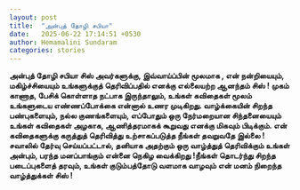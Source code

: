 ```yaml
---
layout: post
title:  "அன்புத் தோழி சபியா"
date:   2025-06-22 17:14:51 +0530
author: Hemamalini Sundaram
categories: stories
---
```


**அன்புத் தோழி சபியா சிஸ் அவர்களுக்கு, இவ்வாய்ப்பின் மூலமாக , என் நன்றியையும்,
மகிழ்ச்சியையும் உங்களுக்குத் தெரிவிப்பதில் எனக்கு எல்லையற்ற ஆனந்தம் சிஸ் ! முகம் காணாத,
பேசிக் கொள்ளாத நட்பாக இருந்தாலும், உங்கள் கவிதைகள் மூலம் உங்களுடைய எண்ணப்போக்கை என்னால்
உணர முடிகிறது. வாழ்க்கையின் சிறந்த பண்புகளையும், நல்ல குணங்களையும், எப்போதும் ஒரு
நேர்மறையான சிந்தனையையும் உங்கள் கவிதைகள் அழகாக, ஆணித்தரமாகக் கூறுவது எனக்கு
மிகவும் பிடிக்கும். என் கவிதைகளுக்கு கருத்துத் தெரிவித்து உற்சாகப்படுத்த நீங்கள்
தவறுவதே இல்லை ! சவாலில் தேர்வு செய்யப்பட்டால், தனியாக அதற்கும் ஒரு வாழ்த்துத்
தெரிவிக்கும் உங்கள் அன்பும், பரந்த மனப்பாங்கும் என்னை நெகிழ வைக்கிறது !நீங்கள் தொடர்ந்து
சிறந்த படைப்புகளைத் தரவும், உங்கள் குடும்பத்தோடு வளமாக வாழவும் என் மனம் நிறைந்த
வாழ்த்துக்கள் சிஸ் !**
